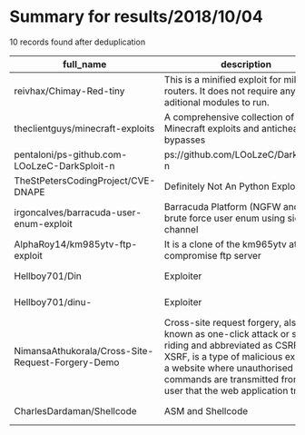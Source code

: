 
# Summary for results/2018/10/04
    
10 records found after deduplication

| full_name | description | html_url | matched_list | matched_count | pushed_at | size | stargazers_count | language | forks_count |
|---------------------------------------------------|-----------------------------------------------------------------------------------------------------------------------------------------------------------------------------------------------------------------------------------------------------|----------------------------------------------------------------------|----------------|-----------------|---------------------------|--------|--------------------|------------|---------------|
| reivhax/Chimay-Red-tiny | This is a minified exploit for mikrotik routers. It does not require any aditional modules to run. | https://github.com/reivhax/Chimay-Red-tiny | ['exploit'] | 1 | 2018-10-04 18:12:57+00:00 | 35 | 23 | Python | 14 |
| theclientguys/minecraft-exploits | A comprehensive collection of Minecraft exploits and anticheat bypasses | https://github.com/theclientguys/minecraft-exploits | ['exploit'] | 1 | 2018-10-04 20:41:00+00:00 | 7 | 19 | | 1 |
| pentaloni/ps-github.com-LOoLzeC-DarkSploit-n | ps://github.com/LOoLzeC/DarkSploit/' n | https://github.com/pentaloni/ps-github.com-LOoLzeC-DarkSploit-n | ['sploit'] | 1 | 2018-10-04 03:45:53+00:00 | 13 | 28 | Python | 15 |
| TheStPetersCodingProject/CVE-DNAPE | Definitely Not An Python Exploit. | https://github.com/TheStPetersCodingProject/CVE-DNAPE | ['exploit'] | 1 | 2018-10-04 18:23:00+00:00 | 133 | 1 | | 0 |
| irgoncalves/barracuda-user-enum-exploit | Barracuda Platform (NGFW and ADC) brute force user enum using side channel | https://github.com/irgoncalves/barracuda-user-enum-exploit | ['exploit'] | 1 | 2018-10-04 02:43:45+00:00 | 3 | 0 | Python | 0 |
| AlphaRoy14/km985ytv-ftp-exploit | It is a clone of the km965ytv attack to compromise ftp server | https://github.com/AlphaRoy14/km985ytv-ftp-exploit | ['exploit'] | 1 | 2018-10-04 07:06:29+00:00 | 2 | 0 | Python | 0 |
| Hellboy701/Din | Exploiter | https://github.com/Hellboy701/Din | ['exploit'] | 1 | 2018-10-04 09:13:08+00:00 | 0 | 0 | | 0 |
| Hellboy701/dinu- | Exploiter | https://github.com/Hellboy701/dinu- | ['exploit'] | 1 | 2018-10-04 09:30:12+00:00 | 0 | 0 | | 0 |
| NimansaAthukorala/Cross-Site-Request-Forgery-Demo | Cross-site request forgery, also known as one-click attack or session riding and abbreviated as CSRF or XSRF, is a type of malicious exploit of a website where unauthorised commands are transmitted from a user that the web application trusts | https://github.com/NimansaAthukorala/Cross-Site-Request-Forgery-Demo | ['exploit'] | 1 | 2018-10-04 17:30:12+00:00 | 5 | 0 | PHP | 0 |
| CharlesDardaman/Shellcode | ASM and Shellcode | https://github.com/CharlesDardaman/Shellcode | ['shellcode'] | 1 | 2018-10-04 22:34:34+00:00 | 0 | 0 | Assembly | 0 |
